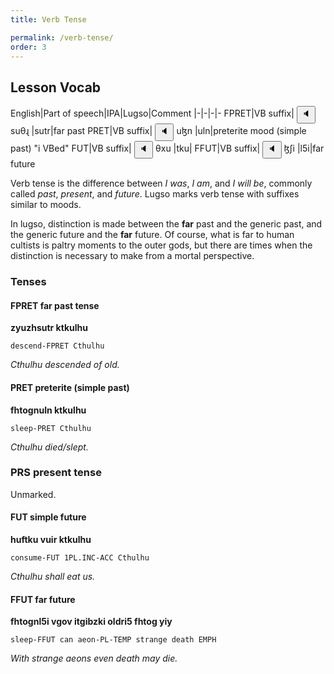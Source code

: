 ```yaml
---
title: Verb Tense

permalink: /verb-tense/
order: 3
---
```


## Lesson Vocab

English|Part of speech|IPA|Lugso|Comment
|-|-|-|-
FPRET|VB suffix|<span class='spoken'> 
    <button class='speak' type='button' data-ipa='suθɻ'>🔈</button>
    <span class='ipa'>suθɻ</span>
</span>|sutr|far past
PRET|VB suffix|<span class='spoken'> 
    <button class='speak' type='button' data-ipa='uɮn'>🔈</button>
    <span class='ipa'>uɮn</span>
</span>|uln|preterite mood (simple past) "i VBed"
FUT|VB suffix|<span class='spoken'> 
    <button class='speak' type='button' data-ipa='θxu'>🔈</button>
    <span class='ipa'>θxu</span>
</span>|tku|
FFUT|VB suffix|<span class='spoken'> 
    <button class='speak' type='button' data-ipa='ɮʃi'>🔈</button>
    <span class='ipa'>ɮʃi</span>
</span>|l5i|far future

Verb tense is the difference between _I was_, _I am_, and _I will be_, commonly called _past_, _present_, and _future_. 
Lugso marks verb tense with suffixes similar to moods.

In lugso, distinction is made between the **far** past and the generic past, and the generic future and the **far** future. Of course, what is far to human cultists is paltry moments to the outer gods, but there are times when the distinction is necessary to make from a mortal perspective.

### Tenses

#### FPRET far past tense

**zyuzhsutr ktkulhu**

`descend-FPRET Cthulhu`

_Cthulhu descended of old._

#### PRET preterite (simple past)

**fhtognuln ktkulhu**

`sleep-PRET Cthulhu`

_Cthulhu died/slept._

### PRS present tense

Unmarked.

#### FUT simple future

**huftku vuir ktkulhu**

`consume-FUT 1PL.INC-ACC Cthulhu`

_Cthulhu shall eat us._

#### FFUT far future

**fhtognl5i vgov itgibzki oldri5 fhtog yiy**

`sleep-FFUT can aeon-PL-TEMP strange death EMPH`

_With strange aeons even death may die._
